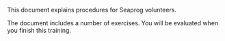 This document explains procedures for Seaprog volunteers.

The document includes a number of exercises. You will be evaluated when you finish this training.

